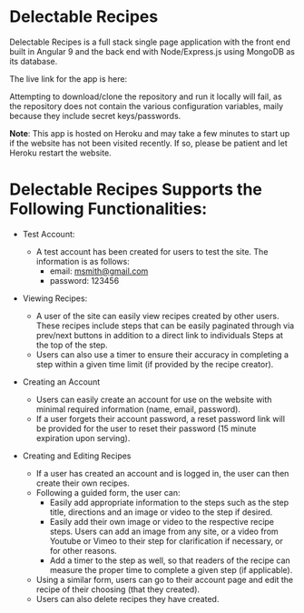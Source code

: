 # Delectable Recipes

Delectable Recipes is a full stack single page application with the front end built in Angular 9 and the back end with Node/Express.js using MongoDB as its database.

The live link for the app is here:

Attempting to download/clone the repository and run it locally will fail, as the repository does not contain the various configuration variables, maily because they include secret keys/passwords.

**Note**: This app is hosted on Heroku and may take a few minutes to start up if the website has not been visited recently. If so, please be patient and let Heroku restart the website.

# Delectable Recipes Supports the Following Functionalities:

- Test Account:

  - A test account has been created for users to test the site. The information is as follows:
    - email: msmith@gmail.com
    - password: 123456

- Viewing Recipes:

  - A user of the site can easily view recipes created by other users. These recipes include steps that can be easily paginated through via prev/next buttons in addition to a direct link to individuals Steps at the top of the step.
  - Users can also use a timer to ensure their accuracy in completing a step within a given time limit (if provided by the recipe creator).

- Creating an Account

  - Users can easily create an account for use on the website with minimal required information (name, email, password).
  - If a user forgets their account password, a reset password link will be provided for the user to reset their password (15 minute expiration upon serving).

- Creating and Editing Recipes
  - If a user has created an account and is logged in, the user can then create their own recipes.
  - Following a guided form, the user can:
    - Easily add appropriate information to the steps such as the step title, directions and an image or video to the step if desired.
    - Easily add their own image or video to the respective recipe steps. Users can add an image from any site, or a video from Youtube or Vimeo to their step for clarification if necessary, or for other reasons.
    - Add a timer to the step as well, so that readers of the recipe can measure the proper time to complete a given step (if applicable).
  - Using a similar form, users can go to their account page and edit the recipe of their choosing (that they created).
  - Users can also delete recipes they have created.
